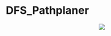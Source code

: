 # DFS_Pathplaner


<p align="center">
  <img src="https://raw.githubusercontent.com/LuBru90/DFS_Pathplaner/output/example.png">
</p>
